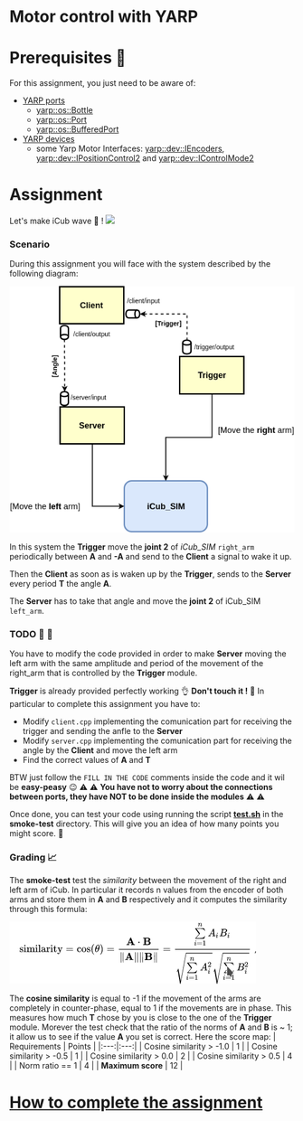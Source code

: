 Motor control with YARP
=======================
# Prerequisites :closed_book:
For this assignment, you just need to be aware of:
- [YARP ports](http://www.yarp.it/note_ports.html)
    - [yarp::os::Bottle](http://www.yarp.it/classyarp_1_1os_1_1Bottle.html)
    - [yarp::os::Port](http://www.yarp.it/classyarp_1_1os_1_1Port.html)
    - [yarp::os::BufferedPort](http://www.yarp.it/classyarp_1_1os_1_1BufferedPort.html)
- [YARP devices](http://www.yarp.it/yarpdev.html)
    - some Yarp Motor Interfaces: [yarp::dev::IEncoders](http://www.yarp.it/classyarp_1_1dev_1_1IEncoders.html), [yarp::dev::IPositionControl2](http://www.yarp.it/classyarp_1_1dev_1_1IPositionControl2.html) and [yarp::dev::IControlMode2](http://www.yarp.it/classyarp_1_1dev_1_1IControlMode2.html)
# Assignment
Let's make iCub wave :wave: !
![](waving.gif)
### Scenario
During this assignment you will face with the system described by the following diagram:

![](misc/MotorControlAssignment.png)


In this system the **Trigger** move the **joint 2** of *iCub_SIM* `right_arm` periodically between **A** and **-A** and send to the **Client** a signal to wake it up. 

Then the **Client** as soon as is waken up by the **Trigger**, sends to the **Server** every period **T** the angle **A**.

The **Server** has to take that angle and move the **joint 2** of iCub_SIM `left_arm`.  

### TODO :wrench: :nut_and_bolt:
You have to modify the code provided in order to make **Server** moving the left arm with the same amplitude and period of the movement of the right_arm that is controlled by the **Trigger** module.

**Trigger** is already provided perfectly working :ok_hand: **Don't touch it !** :knife:
In particular to complete this assignment you have to:
- Modify `client.cpp` implementing the comunication part for receiving the trigger and sending the anfle to the **Server**
- Modify `server.cpp` implementing the comunication part for receiving the angle by the **Client** and move the left arm
- Find the correct values of **A** and **T**

BTW just follow the `FILL IN THE CODE` comments inside the code and it wil be **easy-peasy** :wink:
:warning: :warning: **You have not to worry about the connections between ports, they have NOT to be done inside the modules** :warning: :warning:

Once done, you can test your code using running the script [**test.sh**](https://github.com/vvv-school/vvv-school.github.io/blob/master/instructions/how-to-run-smoke-tests.md) in the **smoke-test** directory. This will give you an idea of how many points you might score. :muscle:


### Grading :chart_with_upwards_trend:

The **smoke-test** test the *similarity* between the movement of the right and left arm of iCub.
In particular it records n values from the encoder of both arms and store them in **A** and **B** respectively and it computes the similarity through this formula:


![](misc/cosineSimilarity.png)


The **cosine similarity** is equal to -1 if the movement of the arms are completely in counter-phase, equal to 1 if the movements are in phase.
This measures how much **T** chose by you is close to the one of the **Trigger** module.
Morever the test check that the ratio of the norms of **A** and **B** is ~ 1; it allow us to see if the value **A** you set is correct.
Here the score map:
| Requirements | Points |
|:---:|:---:|
| Cosine similarity > -1.0 | 1 |
| Cosine similarity > -0.5 | 1 |
| Cosine similarity >  0.0 | 2 |
| Cosine similarity >  0.5 | 4 |
| Norm ratio == 1          | 4 |
| **Maximum score** | 12 |

# [How to complete the assignment](https://github.com/vvv-school/vvv-school.github.io/blob/master/instructions/how-to-complete-assignments.md)



